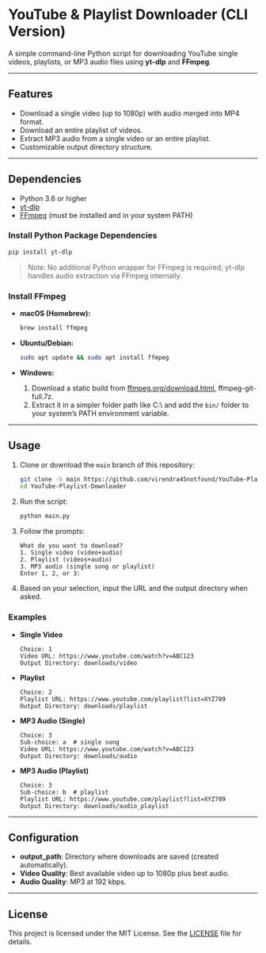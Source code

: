 # YouTube & Playlist Downloader (CLI Version)

A simple command-line Python script for downloading YouTube single videos, playlists, or MP3 audio files using **yt-dlp** and **FFmpeg**.

---

## Features

* Download a single video (up to 1080p) with audio merged into MP4 format.
* Download an entire playlist of videos.
* Extract MP3 audio from a single video or an entire playlist.
* Customizable output directory structure.

---

## Dependencies

* Python 3.6 or higher
* [yt-dlp](https://github.com/yt-dlp/yt-dlp)
* [FFmpeg](https://www.ffmpeg.org/) (must be installed and in your system PATH)

### Install Python Package Dependencies

```bash
pip install yt-dlp
```

> Note: No additional Python wrapper for FFmpeg is required; yt-dlp handles audio extraction via FFmpeg internally.

### Install FFmpeg

* **macOS (Homebrew):**

  ```bash
  brew install ffmpeg
  ```
* **Ubuntu/Debian:**

  ```bash
  sudo apt update && sudo apt install ffmpeg
  ```
* **Windows:**

  1. Download a static build from [ffmpeg.org/download.html](https://www.gyan.dev/ffmpeg/builds/#git-master-builds), ffmpeg-git-full.7z.
  2. Extract it in a simpler folder path like C:\ and add the `bin/` folder to your system’s PATH environment variable.

---

## Usage

1. Clone or download the `main` branch of this repository:

   ```bash
   git clone -b main https://github.com/virendra45notfound/YouTube-Playlist-Downloader.git
   cd YouTube-Playlist-Downloader
   ```

2. Run the script:

   ```bash
   python main.py
   ```

3. Follow the prompts:

   ```text
   What do you want to download?
   1. Single video (video+audio)
   2. Playlist (videos+audio)
   3. MP3 audio (single song or playlist)
   Enter 1, 2, or 3:
   ```

4. Based on your selection, input the URL and the output directory when asked.

### Examples

* **Single Video**

  ```text
  Choice: 1
  Video URL: https://www.youtube.com/watch?v=ABC123
  Output Directory: downloads/video
  ```

* **Playlist**

  ```text
  Choice: 2
  Playlist URL: https://www.youtube.com/playlist?list=XYZ789
  Output Directory: downloads/playlist
  ```

* **MP3 Audio (Single)**

  ```text
  Choice: 3
  Sub-choice: a  # single song
  Video URL: https://www.youtube.com/watch?v=ABC123
  Output Directory: downloads/audio
  ```

* **MP3 Audio (Playlist)**

  ```text
  Choice: 3
  Sub-choice: b  # playlist
  Playlist URL: https://www.youtube.com/playlist?list=XYZ789
  Output Directory: downloads/audio_playlist
  ```

---

## Configuration

* **output\_path**: Directory where downloads are saved (created automatically).
* **Video Quality**: Best available video up to 1080p plus best audio.
* **Audio Quality**: MP3 at 192 kbps.

---

## License

This project is licensed under the MIT License. See the [LICENSE](https://opensource.org/licenses/MIT) file for details.
